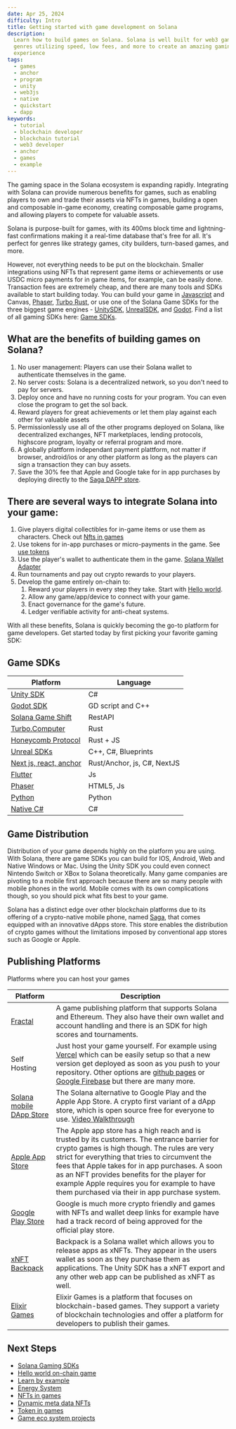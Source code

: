 ```yaml
---
date: Apr 25, 2024
difficulty: Intro
title: Getting started with game development on Solana
description:
  Learn how to build games on Solana. Solana is well built for web3 games of all
  genres utilizing speed, low fees, and more to create an amazing gaming
  experience
tags:
  - games
  - anchor
  - program
  - unity
  - web3js
  - native
  - quickstart
  - dapp
keywords:
  - tutorial
  - blockchain developer
  - blockchain tutorial
  - web3 developer
  - anchor
  - games
  - example
---
```


The gaming space in the Solana ecosystem is expanding rapidly. Integrating with
Solana can provide numerous benefits for games, such as enabling players to own
and trade their assets via NFTs in games, building a open and composable in-game
economy, creating composable game programs, and allowing players to compete for
valuable assets.

Solana is purpose-built for games, with its 400ms block time and lightning-fast
confirmations making it a real-time database that's free for all. It's perfect
for genres like strategy games, city builders, turn-based games, and more.

However, not everything needs to be put on the blockchain. Smaller integrations
using NFTs that represent game items or achievements or use USDC micro payments
for in game items, for example, can be easily done. Transaction fees are
extremely cheap, and there are many tools and SDKs available to start building
today. You can build your game in
[Javascript](https://docs.solana.com/de/developing/clients/javascript-api) and
Canvas,
[Phaser](https://github.com/Bread-Heads-NFT/phaser-solana-platformer-template),
[Turbo Rust](https://turbo.computer/), or use one of the Solana Game SDKs for
the three biggest game engines -
[UnitySDK](/developers/guides/games/game-sdks#unity-sdk),
[UnrealSDK](https://github.com/staratlasmeta/FoundationKit), and
[Godot](https://github.com/Virus-Axel/godot-solana-sdk). Find a list of all
gaming SDKs here: [Game SDKs](/developers/guides/games/game-sdks.md).

## What are the benefits of building games on Solana?

1. No user management: Players can use their Solana wallet to authenticate
   themselves in the game.
2. No server costs: Solana is a decentralized network, so you don't need to pay
   for servers.
3. Deploy once and have no running costs for your program. You can even close
   the program to get the sol back.
4. Reward players for great achievements or let them play against each other for
   valuable assets
5. Permissionlessly use all of the other programs deployed on Solana, like
   decentralized exchanges, NFT marketplaces, lending protocols, highscore
   program, loyalty or referral program and more.
6. A globally plattform independant payment plattform, not matter if browser,
   android/ios or any other platform as long as the players can sign a
   transaction they can buy assets.
7. Save the 30% fee that Apple and Google take for in app purchases by deploying
   directly to the
   [Saga DAPP store](https://docs.solanamobile.com/dapp-publishing/intro).

## There are several ways to integrate Solana into your game:

1. Give players digital collectibles for in-game items or use them as
   characters. Check out [Nfts in games](/developers/guides/games/nfts-in-games)
2. Use tokens for in-app purchases or micro-payments in the game. See
   [use tokens](/developers/guides/games/interact-with-tokens)
3. Use the player's wallet to authenticate them in the game.
   [Solana Wallet Adapter](https://github.com/anza-xyz/wallet-adapter)
4. Run tournaments and pay out crypto rewards to your players.
5. Develop the game entirely on-chain to:
   1. Reward your players in every step they take. Start with
      [Hello world](/developers/guides/games/hello-world.md).
   2. Allow any game/app/device to connect with your game.
   3. Enact governance for the game's future.
   4. Ledger verifiable activity for anti-cheat systems.

With all these benefits, Solana is quickly becoming the go-to platform for game
developers. Get started today by first picking your favorite gaming SDK:

## Game SDKs

| Platform                                                                             | Language                    |
| ------------------------------------------------------------------------------------ | --------------------------- |
| [Unity SDK](/developers/guides/games/game-sdks#unity-sdk)                            | C#                          |
| [Godot SDK](/developers/guides/games/game-sdks#godot-sdk)                            | GD script and C++           |
| [Solana Game Shift](/developers/guides/games/game-sdks#solana-game-shift)            | RestAPI                     |
| [Turbo.Computer](/developers/guides/games/game-sdks#turbo-computer-rust-game-engine) | Rust                        |
| [Honeycomb Protocol](/developers/guides/games/game-sdks#honeycomb-protocol)          | Rust + JS                   |
| [Unreal SDKs](/developers/guides/games/game-sdks#unreal-sdks)                        | C++, C#, Blueprints         |
| [Next js, react, anchor](/developers/guides/games/game-sdks#next-js-react-anchor)    | Rust/Anchor, js, C#, NextJS |
| [Flutter](/developers/guides/games/game-sdks#flutter)                                | Js                          |
| [Phaser](/developers/guides/games/game-sdks#phaser)                                  | HTML5, Js                   |
| [Python](/developers/guides/games/game-sdks#python)                                  | Python                      |
| [Native C#](/developers/guides/games/game-sdks#native-c)                             | C#                          |

## Game Distribution

Distribution of your game depends highly on the platform you are using. With
Solana, there are game SDKs you can build for IOS, Android, Web and Native
Windows or Mac. Using the Unity SDK you could even connect Nintendo Switch or
XBox to Solana theoretically. Many game companies are pivoting to a mobile first
approach because there are so many people with mobile phones in the world.
Mobile comes with its own complications though, so you should pick what fits
best to your game.

Solana has a distinct edge over other blockchain platforms due to its offering
of a crypto-native mobile phone, named [Saga](https://solanamobile.com/), that
comes equipped with an innovative dApps store. This store enables the
distribution of crypto games without the limitations imposed by conventional app
stores such as Google or Apple.

## Publishing Platforms

Platforms where you can host your games

| Platform                                                                                         | Description                                                                                                                                                                                                                                                                                                                                                                                         |
| ------------------------------------------------------------------------------------------------ | --------------------------------------------------------------------------------------------------------------------------------------------------------------------------------------------------------------------------------------------------------------------------------------------------------------------------------------------------------------------------------------------------- |
| [Fractal](https://www.fractal.is/)                                                               | A game publishing platform that supports Solana and Ethereum. They also have their own wallet and account handling and there is an SDK for high scores and tournaments.                                                                                                                                                                                                                             |
| Self Hosting                                                                                     | Just host your game yourself. For example using [Vercel](https://vercel.com/) which can be easily setup so that a new version get deployed as soon as you push to your repository. Other options are [github pages](https://pages.github.com/) or [Google Firebase](https://firebase.google.com/docs/hosting) but there are many more.                                                              |
| [Solana mobile DApp Store](https://github.com/solana-mobile/dapp-publishing/blob/main/README.md) | The Solana alternative to Google Play and the Apple App Store. A crypto first variant of a dApp store, which is open source free for everyone to use. [Video Walkthrough](https://youtu.be/IgeE1mg1aYk?si=fZmU1WNiW-kR3qFa)                                                                                                                                                                         |
| [Apple App Store](https://www.apple.com/de/app-store/)                                           | The Apple app store has a high reach and is trusted by its customers. The entrance barrier for crypto games is high though. The rules are very strict for everything that tries to circumvent the fees that Apple takes for in app purchases. A soon as an NFT provides benefits for the player for example Apple requires you for example to have them purchased via their in app purchase system. |
| [Google Play Store](https://play.google.com/store/games)                                         | Google is much more crypto friendly and games with NFTs and wallet deep links for example have had a track record of being approved for the official play store.                                                                                                                                                                                                                                    |
| [xNFT Backpack](https://www.backpack.app/)                                                       | Backpack is a Solana wallet which allows you to release apps as xNFTs. They appear in the users wallet as soon as they purchase them as applications. The Unity SDK has a xNFT export and any other web app can be published as xNFT as well.                                                                                                                                                       |
| [Elixir Games](https://elixir.games/)                                                            | Elixir Games is a platform that focuses on blockchain-based games. They support a variety of blockchain technologies and offer a platform for developers to publish their games.                                                                                                                                                                                                                    |

## Next Steps

- [Solana Gaming SDKs](/developers/guides/games/game-sdks.md)
- [Hello world on-chain game](/developers/guides/games/hello-world.md)
- [Learn by example](/developers/guides/games/game-examples.md)
- [Energy System](/developers/guides/games/energy-system.md)
- [NFTs in games](/developers/guides/games/nfts-in-games.md)
- [Dynamic meta data NFTs](/developers/guides/token-extensions/dynamic-meta-data-nft.md)
- [Token in games](/developers/guides/games/interact-with-tokens.md)
- [Game eco system projects](https://solana.com/ecosystem/)
